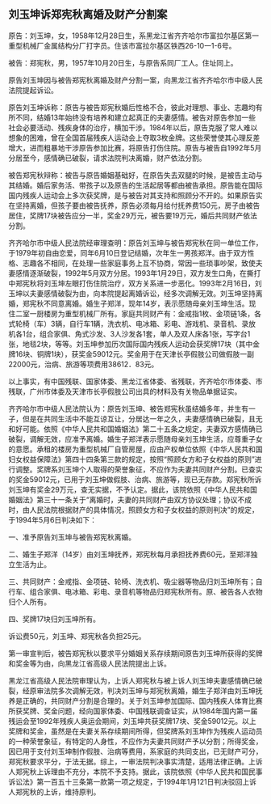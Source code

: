 ## 刘玉坤诉郑宪秋离婚及财产分割案

原告：刘玉坤，女，1958年12月28日生，系黑龙江省齐齐哈尔市富拉尔基区第一重型机械厂金属结构分厂打字员。住该市富拉尔基区铁西26-10一1-6号。

被告：郑宪秋，男，1957年10月20日生，与原告系同厂工人。住址同上。

原告刘玉坤因与被告郑宪秋离婚及财产分割一案，向黑龙江省齐齐哈尔市中级人民法院提起诉讼。

原告刘玉坤诉称：原告与被告郑宪秋婚后性格不合，彼此对理想、事业、志趣均有所不同，结婚13年始终没有培养和建立起真正的夫妻感情。被告对原告参加一些社会必要活动、残疾身体的治疗，横加干涉。1984年以后，原告克服了常人难以想象的困难，曾在全国首届残疾人运动会上夺取3枚金牌。这些荣誉使其心理反差增大，进而粗暴地干涉原告参加比赛，将原告打伤住院。原告与被告自1992年5月分居至今，感情确已破裂，请求法院判决离婚，财产依法分割。

被告郑宪秋辩称：被告与原告婚姻基础好，在原告失去双腿的时候，是被告主动与其结婚。婚后家务活、带孩子以及原告的生活起居等都由被告承担。原告能在国际国内残疾人运动会上多次获奖牌，是与被告对其支持和照顾分不开的。如果原告实在坚持离婚，但孩子要由被告抚养，原告必须每月给付抚养费150元，房子由被告居住，奖牌17块被告应分一半，奖金29万元，被告要19万元，婚后共同财产依法分割。

齐齐哈尔市中级人民法院经审理查明：原告刘玉坤与被告郑宪秋在同一单位工作，于1979年初自由恋爱，同年6月10日登记结婚，次年生一男孩郑洋。由于双方性格、志趣各不相同，在处理一些家庭事务上互不协商，常因一些琐事吵架，致使夫妻感情逐渐破裂，1992年5月双方分居。1993年1月29日，双方发生口角，在撕打中郑宪秋将刘玉坤左眼打伤住院治疗，双方关系进一步恶化。1993年2月16日，刘玉坤以夫妻感情破裂为由，向本院提起离婚诉讼，经多次调解无效。刘玉坤坚持离婚，郑宪秋不同意离婚。婚生子郑洋，现年14岁，表示愿随母亲刘玉坤生活。现住二室一厨楼房为重型机械厂所有。家庭共同财产有：金戒指1枚、金项链1条，各式轮椅（车）3辆，自行车1辆，洗衣机、电冰箱、彩电、游戏机、录音机、录放机各1台，组合家俱、角式沙发、3人沙发各1套，单人及双人床各1张，写字台1张，地毯2块，等等。刘玉坤参加历次国际国内残疾人运动会获奖牌17块（其中金牌16块、铜牌1块），获奖金59012元。奖金用于在天津长亭假肢公司做假肢一副22000元，治病、旅游等项费用38612．83元。

以上事实，有中国残联、国家体委、黑龙江省体委、省残联，齐齐哈尔市体委、市残联，广州市体委及天津市长亭假肢公司出具的材料及有关物品单据证实。

齐齐哈尔市中级人民法院认为：原告刘玉坤、被告郑宪秋虽结婚多年，并生有一子，但是在共同生活中不能互谅互让，分居达一年之久，夫妻感情确已破裂，且无和好可能。依照《中华人民共和国婚姻法》第二十五条之规定，夫妻双方感情确已破裂，调解无效，应准予离婚。婚生子郑洋表示愿随母亲刘玉坤生活，应尊重子女的意愿。承租的楼房为重型机械厂自管房屋，应由产权单位依照《中华人民共和国妇女权益保障法》第四十四条第三款的规定，按照“照顾女方和子女权益的原则”进行调整。奖牌系刘玉坤个人取得的荣誉象征，不应作为夫妻共同财产分割。已查实的奖金59012元，已用于刘玉坤做假肢、治病、旅游等，现已无存款。郑宪秋所诉刘玉坤有奖金29万元，查无实据，不予认定。据此，该院依照《中华人民共和国婚姻法》第三十一条关于“离婚时，夫妻的共同财产由双方协议处理；协议不成时，由人民法院根据财产的具体情况，照顾女方和子女权益的原则判决”的规定，于1994年5月6日判决如下：

一、准予原告刘玉坤与被告郑宪秋离婚。

二、婚生子郑洋（14岁）由刘玉坤抚养，郑宪秋每月承担抚养费60元，至郑洋独立生活为止。

三、共同财产：金戒指、金项链、轮椅、洗衣机、吸尘器等物品归刘玉坤所有；自行车、组合家俱、电冰箱、彩电、录音机等物品归郑宪秋所有。原、被告各人衣物归个人所有。

四、奖牌17块归刘玉坤所有。

诉讼费50元，刘玉坤、郑宪秋各负担25元。

第一审宣判后，被告郑宪秋以要求平分婚姻关系存续期间原告刘玉坤所获得的奖牌和奖金等为由，向黑龙江省高级人民法院提出上诉。

黑龙江省高级人民法院审理认为，上诉人郑宪秋与被上诉人刘玉坤夫妻感情确已破裂，经原审法院多次调解无效，判决刘玉坤与郑宪秋离婚，婚生子郑洋由刘玉坤抚养是正确的，共同财产分割是合理的。关于刘玉坤参加国际、国内残疾人体育比赛所获奖牌、奖金问题，经向国家体委、中国残联调查证实，从1984年国内第一届残运会至1992年残疾人奥运会期间，刘玉坤共获奖牌17块、奖金59012元。以上奖牌和奖金，虽然是在夫妻关系存续期间所得，但奖牌系刘玉坤作为残疾人运动员的一种荣誉象征，有特定的人身性，不应作为夫妻共同财产予以分割；所得奖金，因已用于支付刘玉坤制作假肢、治病等费用，系家庭的共同支出，已无财产可分，郑宪秋要求平分，于法无据。综上，一审法院判决事实清楚，适用法律正确。上诉人郑宪秋上诉理由不充分，本院不予支持。据此，该院依照《中华人民共和国民事诉讼法》第一百五十三条第一款第一项之规定，于1994年1月121日判决驳回上诉人郑宪秋的上诉，维持原判。

